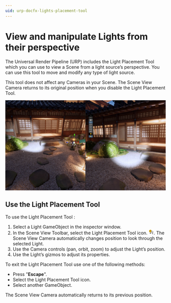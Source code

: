 ```yaml
---
uid: urp-docfx-lights-placement-tool
---
```

# View and manipulate Lights from their perspective

The Universal Render Pipeline (URP) includes the Light Placement Tool which you can use to view a Scene from a light source’s perspective. You can use this tool to move and modify any type of light source.

This tool does not affect any Cameras in your Scene. The Scene View Camera returns to its original position when you disable the Light Placement Tool.

![](Images/light-placement-tool/light-placement-tool.jpg)

## Use the Light Placement Tool

To use the Light Placement Tool :
1. Select a Light GameObject in the inspector window.
2. In the Scene View Toolbar, select the Light Placement Tool icon. ![](Images/light-placement-tool/light-placement-tool-icon.png). The Scene View Camera automatically changes position to look through the selected Light.
4. Use the Camera controls (pan, orbit, zoom) to adjust the Light’s position.
5. Use the Light’s gizmos to adjust its properties.

To exit the Light Placement Tool use one of the following methods: 
* Press "**Escape**".
* Select the Light Placement Tool icon.
* Select another GameObject.

The Scene View Camera automatically returns to its previous position.
